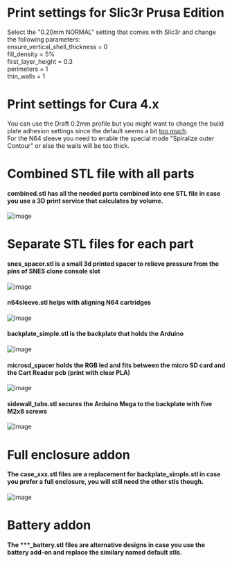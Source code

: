 # Print settings for Slic3r Prusa Edition     
Select the "0.20mm NORMAL" setting that comes with Slic3r and change the following parameters:    
ensure_vertical_shell_thickness = 0     
fill_density = 5%    
first_layer_height = 0.3    
perimeters = 1    
thin_walls = 1    

# Print settings for Cura 4.x    
You can use the Draft 0.2mm profile but you might want to change the build plate adhesion settings since the default seems a bit [too much](https://www.dropbox.com/s/qu8fvjsh33bxjeh/curaprint.jpg?dl=0).  
For the N64 sleeve you need to enable the special mode "Spiralize outer Contour" or else the walls will be too thick.  

# Combined STL file with all parts      
#### combined.stl has all the needed parts combined into one STL file in case you use a 3D print service that calculates by volume.    

![image](https://dl.dropboxusercontent.com/s/zbrvq9lf6w6ye3l/combined.png?dl=1)   

# Separate STL files for each part    

#### snes_spacer.stl is a small 3d printed spacer to relieve pressure from the pins of SNES clone console slot   

![image](https://dl.dropboxusercontent.com/s/07slhy8pi9ujiri/snes_spacer.png?dl=1)   

#### n64sleeve.stl helps with aligning N64 cartridges       
![image](https://dl.dropboxusercontent.com/s/8muv7x1fiz2n169/n64sleeve.png?dl=1)   

#### backplate_simple.stl is the backplate that holds the Arduino    

![image](https://dl.dropboxusercontent.com/s/10pbg2umbp6ylv5/backplate_simple.png?dl=1)    

#### microsd_spacer holds the RGB led and fits between the micro SD card and the Cart Reader pcb (print with clear PLA)    

![image](https://dl.dropboxusercontent.com/s/ch045dkev7al9v7/msdspacer.png?dl=1)

#### sidewall_tabs.stl secures the Arduino Mega to the backplate with five M2x8 screws    

![image](https://dl.dropboxusercontent.com/s/p7v2l37f1c130b4/sidewall.png?dl=1)  

# Full enclosure addon   

#### The case_xxx.stl files are a replacement for backplate_simple.stl in case you prefer a full enclosure, you will still need the other stls though.   

![image](https://dl.dropboxusercontent.com/s/lzgrrkm5yfflll9/v17_case2.png?dl=1) 

# Battery addon 

#### The ***_battery.stl files are alternative designs in case you use the battery add-on and replace the similary named default stls.    
